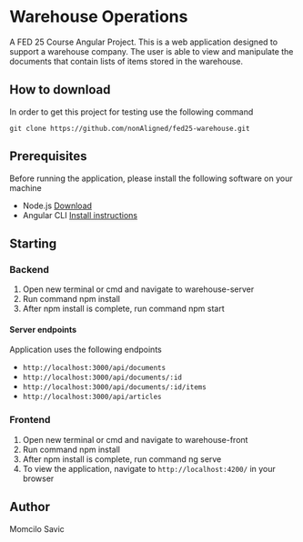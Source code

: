 # Warehouse Operations

A FED 25 Course Angular Project. This is a web application designed to support a warehouse company. The user is able to view and manipulate the documents that contain lists of items stored in the warehouse.

## How to download

In order to get this project for testing use the following command
```
git clone https://github.com/nonAligned/fed25-warehouse.git
```

## Prerequisites

Before running the application, please install the following software on your machine

- Node.js [Download](https://nodejs.org/en/download/)
- Angular CLI [Install instructions](https://cli.angular.io/)

## Starting

### Backend

1. Open new terminal or cmd and navigate to warehouse-server
2. Run command npm install
3. After npm install is complete, run command npm start

#### Server endpoints

Application uses the following endpoints
- `http://localhost:3000/api/documents`
- `http://localhost:3000/api/documents/:id`
- `http://localhost:3000/api/documents/:id/items`
- `http://localhost:3000/api/articles`

### Frontend

1. Open new terminal or cmd and navigate to warehouse-front
2. Run command npm install
3. After npm install is complete, run command ng serve
4. To view the application, navigate to `http://localhost:4200/` in your browser

## Author

Momcilo Savic

